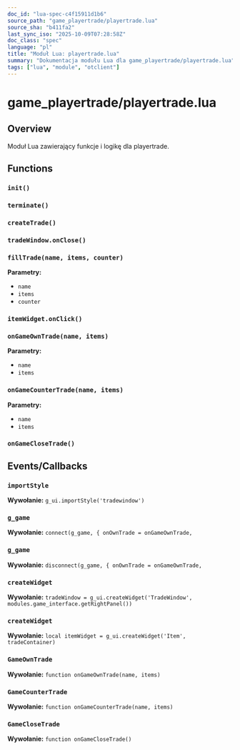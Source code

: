 ```yaml
---
doc_id: "lua-spec-c4f15911d1b6"
source_path: "game_playertrade/playertrade.lua"
source_sha: "b411fa2"
last_sync_iso: "2025-10-09T07:28:58Z"
doc_class: "spec"
language: "pl"
title: "Moduł Lua: playertrade.lua"
summary: "Dokumentacja modułu Lua dla game_playertrade/playertrade.lua"
tags: ["lua", "module", "otclient"]
---
```


# game_playertrade/playertrade.lua

## Overview

Moduł Lua zawierający funkcje i logikę dla playertrade.

## Functions

### `init()`

### `terminate()`

### `createTrade()`

### `tradeWindow.onClose()`

### `fillTrade(name, items, counter)`

**Parametry:**

- `name`
- `items`
- `counter`

### `itemWidget.onClick()`

### `onGameOwnTrade(name, items)`

**Parametry:**

- `name`
- `items`

### `onGameCounterTrade(name, items)`

**Parametry:**

- `name`
- `items`

### `onGameCloseTrade()`

## Events/Callbacks

### `importStyle`

**Wywołanie:** `g_ui.importStyle('tradewindow')`

### `g_game`

**Wywołanie:** `connect(g_game, { onOwnTrade = onGameOwnTrade,`

### `g_game`

**Wywołanie:** `disconnect(g_game, { onOwnTrade = onGameOwnTrade,`

### `createWidget`

**Wywołanie:** `tradeWindow = g_ui.createWidget('TradeWindow', modules.game_interface.getRightPanel())`

### `createWidget`

**Wywołanie:** `local itemWidget = g_ui.createWidget('Item', tradeContainer)`

### `GameOwnTrade`

**Wywołanie:** `function onGameOwnTrade(name, items)`

### `GameCounterTrade`

**Wywołanie:** `function onGameCounterTrade(name, items)`

### `GameCloseTrade`

**Wywołanie:** `function onGameCloseTrade()`
